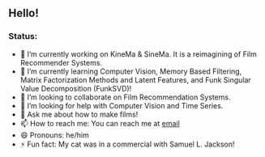 ## Hello!

### Status:

- 🔭 I’m currently working on KineMa & SineMa. It is a reimagining of Film Recommender Systems.
- 🌱 I’m currently learning Computer Vision, Memory Based Filtering, Matrix Factorization Methods and Latent Features, and Funk Singular Value Decomposition (FunkSVD)!
- 👯 I’m looking to collaborate on Film Recommendation Systems.
- 🤔 I’m looking for help with Computer Vision and Time Series.
- 💬 Ask me about how to make films!
- 📫 How to reach me: You can reach me at [email](https://www.linkedin.com/in/samuelgarcia3/)
- 😄 Pronouns: he/him
- ⚡ Fun fact: My cat was in a commercial with Samuel L. Jackson!
